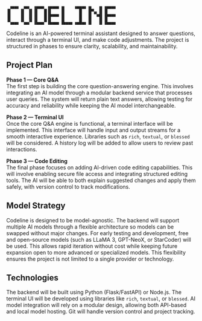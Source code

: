 ```
 ▗▄▄▖ ▗▄▖ ▗▄▄▄ ▗▄▄▄▖▗▖   ▗▄▄▄▖▗▖  ▗▖▗▄▄▄▖
▐▌   ▐▌ ▐▌▐▌  █▐▌   ▐▌     █  ▐▛▚▖▐▌▐▌   
▐▌   ▐▌ ▐▌▐▌  █▐▛▀▀▘▐▌     █  ▐▌ ▝▜▌▐▛▀▀▘
▝▚▄▄▖▝▚▄▞▘▐▙▄▄▀▐▙▄▄▖▐▙▄▄▖▗▄█▄▖▐▌  ▐▌▐▙▄▄▖

```

Codeline is an AI-powered terminal assistant designed to answer questions, interact through a terminal UI, and make code adjustments. The project is structured in phases to ensure clarity, scalability, and maintainability.

## Project Plan

**Phase 1 — Core Q&A**  
The first step is building the core question-answering engine. This involves integrating an AI model through a modular backend service that processes user queries. The system will return plain text answers, allowing testing for accuracy and reliability while keeping the AI model interchangeable.

**Phase 2 — Terminal UI**  
Once the core Q&A engine is functional, a terminal interface will be implemented. This interface will handle input and output streams for a smooth interactive experience. Libraries such as `rich`, `textual`, or `blessed` will be considered. A history log will be added to allow users to review past interactions.

**Phase 3 — Code Editing**  
The final phase focuses on adding AI-driven code editing capabilities. This will involve enabling secure file access and integrating structured editing tools. The AI will be able to both explain suggested changes and apply them safely, with version control to track modifications.

## Model Strategy

Codeline is designed to be model-agnostic. The backend will support multiple AI models through a flexible architecture so models can be swapped without major changes. For early testing and development, free and open-source models (such as LLaMA 3, GPT-NeoX, or StarCoder) will be used. This allows rapid iteration without cost while keeping future expansion open to more advanced or specialized models. This flexibility ensures the project is not limited to a single provider or technology.

## Technologies

The backend will be built using Python (Flask/FastAPI) or Node.js. The terminal UI will be developed using libraries like `rich`, `textual`, or `blessed`. AI model integration will rely on a modular design, allowing both API-based and local model hosting. Git will handle version control and project tracking.

